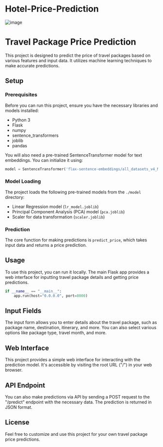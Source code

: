 # Hotel-Price-Prediction

![image](https://github.com/prathameshparit/Almabetter-Hotel-Price-Prediction/assets/63944541/93db2b75-e8d7-4286-b042-f6bf8e8c38e9)

# Travel Package Price Prediction

This project is designed to predict the price of travel packages based on various features and input data. It utilizes machine learning techniques to make accurate predictions.

## Setup

### Prerequisites

Before you can run this project, ensure you have the necessary libraries and models installed:

- Python 3
- Flask
- numpy
- sentence_transformers
- joblib
- pandas

You will also need a pre-trained SentenceTransformer model for text embeddings. You can initialize it using:

```python
model = SentenceTransformer('flax-sentence-embeddings/all_datasets_v4_MiniLM-L6')
```

### Model Loading

The project loads the following pre-trained models from the `./model` directory:

- Linear Regression model (`lr_model.joblib`)
- Principal Component Analysis (PCA) model (`pca.joblib`)
- Scaler for data transformation (`scaler.joblib`)

### Prediction

The core function for making predictions is `predict_price`, which takes input data and returns a price prediction.

## Usage

To use this project, you can run it locally. The main Flask app provides a web interface for inputting travel package details and getting price predictions.

```python
if __name__ == "__main__":
    app.run(host="0.0.0.0", port=8000)
```

## Input Fields

The input form allows you to enter details about the travel package, such as package name, destination, itinerary, and more. You can also select various options like package type, travel month, and more.

## Web Interface

This project provides a simple web interface for interacting with the prediction model. It's accessible by visiting the root URL ("/") in your web browser.

## API Endpoint

You can also make predictions via API by sending a POST request to the "/predict" endpoint with the necessary data. The prediction is returned in JSON format.

## License

Feel free to customize and use this project for your own travel package price predictions.
